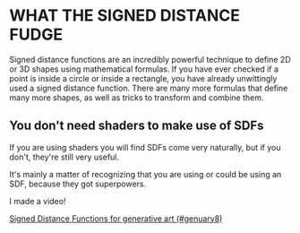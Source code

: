# WHAT THE SIGNED DISTANCE FUDGE

Signed distance functions are an incredibly powerful technique to define 2D or 3D shapes using mathematical formulas. If you have ever checked if a point is inside a circle or inside a rectangle, you have already unwittingly used a signed distance function. There are many more formulas that define many more shapes, as well as tricks to transform and combine them.

## You don't need shaders to make use of SDFs

If you are using shaders you will find SDFs come very naturally, but if you don't, they're still very useful. 

It's mainly a matter of recognizing that you are using or could be using an SDF, because they got superpowers. 

I made a video!

[Signed Distance Functions for generative art (#genuary8)](https://youtu.be/KRB57wyo8_4)
